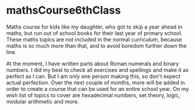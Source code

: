 # mathsCourse6thClass
Maths course for kids like my daughter, who got to skip a year ahead in maths, but run out of school books for their last year of primary school. These maths topics are not included in the normal curriculum, because maths is so much more than that, and to avoid boredom further down the line.

At the moment, I have written parts about Roman numerals and binary numbers. I did my best to check all exercises and spellings and make it as perfect as I can. But I am only one person making this, so don't expect actual perfection.
Over the next couple of months, more will be added in order to create a course that can be used for an entire school year. On my wish list of topics to cover are hexadecimal numbers, set theory, logic, modular arithmetic and more.
